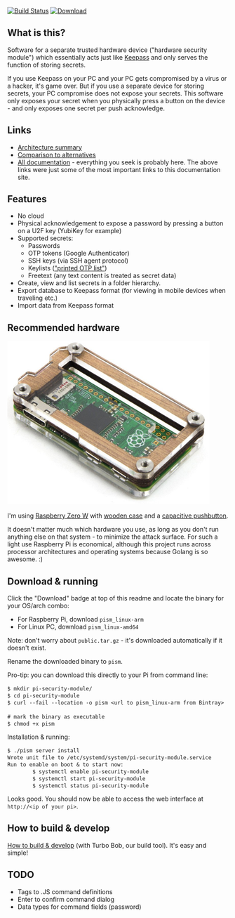 [![Build Status](https://img.shields.io/travis/function61/pi-security-module.svg?style=for-the-badge)](https://travis-ci.org/function61/pi-security-module)
[![Download](https://img.shields.io/bintray/v/function61/pi-security-module/main.svg?style=for-the-badge&label=Download)](https://bintray.com/function61/pi-security-module/main/_latestVersion#files)

What is this?
-------------

Software for a separate trusted hardware device ("hardware security module") which
essentially acts just like [Keepass](http://keepass.info/) and only serves the
function of storing secrets.

If you use Keepass on your PC and your PC gets compromised by a virus or a hacker,
it's game over. But if you use a separate device for storing secrets, your PC compromise
does not expose your secrets. This software only exposes your secret when you physically
press a button on the device - and only exposes one secret per push acknowledge.


Links
-----

- [Architecture summary](https://docs.function61.com/pi-security-module/architecture/)
- [Comparison to alternatives](https://docs.function61.com/pi-security-module/comparison-to-alternatives/)
- [All documentation](https://docs.function61.com/pi-security-module) - everything you
  seek is probably here. The above links were just some of the most important links to
  this documentation site.


Features
--------

- No cloud
- Physical acknowledgement to expose a password by pressing a button on a U2F key (YubiKey for example)
- Supported secrets:
	* Passwords
	* OTP tokens (Google Authenticator)
	* SSH keys (via SSH agent protocol)
	* Keylists (["printed OTP list"](https://en.wikipedia.org/wiki/One-time_password#Hardcopy))
	* Freetext (any text content is treated as secret data)
- Create, view and list secrets in a folder hierarchy.
- Export database to Keepass format (for viewing in mobile devices when traveling etc.)
- Import data from Keepass format


Recommended hardware
--------------------

![](docs/pi-zero-in-wood-case.png)

I'm using [Raspberry Zero W](https://www.raspberrypi.org/products/pi-zero-w/)
with [wooden case](https://thepihut.com/products/zebra-zero-for-raspberry-pi-zero-wood)
and a [capacitive pushbutton](http://www.ebay.com/sch/?_nkw=ttp223).

It doesn't matter much which hardware you use, as long as you don't run anything else on
that system - to minimize the attack surface. For such a light use Raspberry Pi is
economical, although this project runs across processor architectures and operating systems
because Golang is so awesome. :)


Download & running
------------------

Click the "Download" badge at top of this readme and locate the binary for your OS/arch combo:

- For Raspberry Pi, download `pism_linux-arm`
- For Linux PC, download `pism_linux-amd64`

Note: don't worry about `public.tar.gz` - it's downloaded automatically if it doesn't exist.

Rename the downloaded binary to `pism`.

Pro-tip: you can download this directly to your Pi from command line:

```
$ mkdir pi-security-module/
$ cd pi-security-module
$ curl --fail --location -o pism <url to pism_linux-arm from Bintray>

# mark the binary as executable
$ chmod +x pism
```

Installation & running:

```
$ ./pism server install
Wrote unit file to /etc/systemd/system/pi-security-module.service
Run to enable on boot & to start now:
        $ systemctl enable pi-security-module
        $ systemctl start pi-security-module
        $ systemctl status pi-security-module
```

Looks good. You should now be able to access the web interface at `http://<ip of your pi>`.


How to build & develop
----------------------

[How to build & develop](https://github.com/function61/turbobob/blob/master/docs/external-how-to-build-and-dev.md)
(with Turbo Bob, our build tool). It's easy and simple!


TODO
----

- Tags to .JS command definitions
- Enter to confirm command dialog
- Data types for command fields (password)
